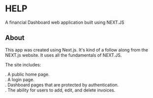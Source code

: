 # HELP
A financial Dashboard web application built using NEXT.JS


## About 
This app was created using Next.js. It's kind of a follow along from the NEXT.js website. It uses all the fundamentals of NEXT.JS. 

The site includes:

. A public home page.  
. A login page.  
. Dashboard pages that are protected by authentication.  
. The ability for users to add, edit, and delete invoices.  
